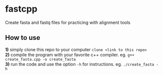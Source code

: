 # fastcpp
Create fasta and fastq files for practicing with alignment tools
## How to use
**1)** simply clone this repo to your computer `clone <link to this repo>`\
**2)** compile the program with your favorite c++ compiler. eg. `g++ create_fasta.cpp -o create_fasta`\
**3)** run the code and use the option `-h` for instructions. eg. `./create_fasta -h`

